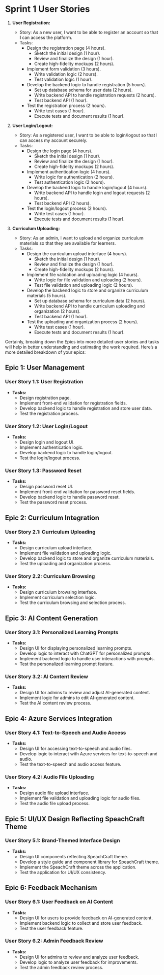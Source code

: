 # Sprint 1 User Stories

1. **User Registration:**

    - Story: As a new user, I want to be able to register an account so that I can access the platform.
    - Tasks:
        - Design the registration page (4 hours).
            - Sketch the initial design (1 hour).
            - Review and finalize the design (1 hour).
            - Create high-fidelity mockups (2 hours).
        - Implement form validation (3 hours).
            - Write validation logic (2 hours).
            - Test validation logic (1 hour).
        - Develop the backend logic to handle registration (5 hours).
            - Set up database schema for user data (2 hours).
            - Write backend API to handle registration requests (2 hours).
            - Test backend API (1 hour).
        - Test the registration process (2 hours).
            - Write test cases (1 hour).
            - Execute tests and document results (1 hour).

2. **User Login/Logout:**

    - Story: As a registered user, I want to be able to login/logout so that I can access my account securely.
    - Tasks:
        - Design the login page (4 hours).
            - Sketch the initial design (1 hour).
            - Review and finalize the design (1 hour).
            - Create high-fidelity mockups (2 hours).
        - Implement authentication logic (4 hours).
            - Write logic for authentication (2 hours).
            - Test authentication logic (2 hours).
        - Develop the backend logic to handle login/logout (4 hours).
            - Write backend API to handle login and logout requests (2 hours).
            - Test backend API (2 hours).
        - Test the login/logout process (2 hours).
            - Write test cases (1 hour).
            - Execute tests and document results (1 hour).

3. **Curriculum Uploading:**
    - Story: As an admin, I want to upload and organize curriculum materials so that they are available for learners.
    - Tasks:
        - Design the curriculum upload interface (4 hours).
            - Sketch the initial design (1 hour).
            - Review and finalize the design (1 hour).
            - Create high-fidelity mockups (2 hours).
        - Implement file validation and uploading logic (4 hours).
            - Write logic for file validation and uploading (2 hours).
            - Test file validation and uploading logic (2 hours).
        - Develop the backend logic to store and organize curriculum materials (5 hours).
            - Set up database schema for curriculum data (2 hours).
            - Write backend API to handle curriculum uploading and organization (2 hours).
            - Test backend API (1 hour).
        - Test the uploading and organization process (2 hours).
            - Write test cases (1 hour).
            - Execute tests and document results (1 hour).

Certainly, breaking down the Epics into more detailed user stories and tasks will help in better understanding and estimating the work required. Here’s a more detailed breakdown of your epics:

## Epic 1: User Management

### User Story 1.1: User Registration

- **Tasks:**
  - Design registration page.
  - Implement front-end validation for registration fields.
  - Develop backend logic to handle registration and store user data.
  - Test the registration process.

### User Story 1.2: User Login/Logout

- **Tasks:**
  - Design login and logout UI.
  - Implement authentication logic.
  - Develop backend logic to handle login/logout.
  - Test the login/logout process.

### User Story 1.3: Password Reset

- **Tasks:**
  - Design password reset UI.
  - Implement front-end validation for password reset fields.
  - Develop backend logic to handle password reset.
  - Test the password reset process.

## Epic 2: Curriculum Integration

### User Story 2.1: Curriculum Uploading

- **Tasks:**
  - Design curriculum upload interface.
  - Implement file validation and uploading logic.
  - Develop backend logic to store and organize curriculum materials.
  - Test the uploading and organization process.

### User Story 2.2: Curriculum Browsing

- **Tasks:**
  - Design curriculum browsing interface.
  - Implement curriculum selection logic.
  - Test the curriculum browsing and selection process.

## Epic 3: AI Content Generation

### User Story 3.1: Personalized Learning Prompts

- **Tasks:**
  - Design UI for displaying personalized learning prompts.
  - Develop logic to interact with ChatGPT for personalized prompts.
  - Implement backend logic to handle user interactions with prompts.
  - Test the personalized learning prompt feature.

### User Story 3.2: AI Content Review

- **Tasks:**
  - Design UI for admins to review and adjust AI-generated content.
  - Implement logic for admins to edit AI-generated content.
  - Test the AI content review process.

## Epic 4: Azure Services Integration

### User Story 4.1: Text-to-Speech and Audio Access

- **Tasks:**
  - Design UI for accessing text-to-speech and audio files.
  - Develop logic to interact with Azure services for text-to-speech and audio.
  - Test the text-to-speech and audio access feature.

### User Story 4.2: Audio File Uploading

- **Tasks:**
  - Design audio file upload interface.
  - Implement file validation and uploading logic for audio files.
  - Test the audio file upload process.

## Epic 5: UI/UX Design Reflecting SpeachCraft Theme

### User Story 5.1: Brand-Themed Interface Design

- **Tasks:**
  - Design UI components reflecting SpeachCraft theme.
  - Develop a style guide and component library for SpeachCraft theme.
  - Implement the SpeachCraft theme across the application.
  - Test the application for UI/UX consistency.

## Epic 6: Feedback Mechanism

### User Story 6.1: User Feedback on AI Content

- **Tasks:**
  - Design UI for users to provide feedback on AI-generated content.
  - Implement backend logic to collect and store user feedback.
  - Test the user feedback feature.

### User Story 6.2: Admin Feedback Review

- **Tasks:**
  - Design UI for admins to review and analyze user feedback.
  - Develop logic to analyze user feedback for improvements.
  - Test the admin feedback review process.

